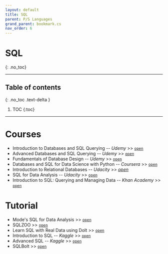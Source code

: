 ```yaml
---
layout: default
title: SQL
parent: P/S Languages
grand_parent: bookmark.cs
nav_order: 6
---
```


# SQL
{: .no_toc}

---

## Table of contents
{: .no_toc .text-delta }

1. TOC
{:toc}

---

# Courses

- Introduction to Databases and SQL Querying -- *Udemy* >> [`open`](https://www.udemy.com/course/introduction-to-databases-and-sql-querying/)
- Advanced Databases and SQL Querying -- *Udemy* >> [`open`](https://www.udemy.com/course-dashboard-redirect/?course_id=584648)
- Fundamentals of Database Design -- *Udemy* >> [`open`](https://www.udemy.com/course-dashboard-redirect/?course_id=2722880)
- Databases and SQL for Data Science with Python -- *Coursera* >> [`open`](https://www.coursera.org/learn/sql-data-science)
- Introduction to Relational Databases -- *Udacity* >> [*open*](https://www.udacity.com/course/intro-to-relational-databases--ud197)
- SQL for Data Analysis -- *Udacity* >> [`open`](https://www.udacity.com/course/sql-for-data-analysis--ud198)
- Introduction to SQL: Querying and Managing Data -- *Khan Academy* >> [`open`](https://www.khanacademy.org/computing/computer-programming/sql)

# Tutorial

- Mode's SQL for Data Analysis >> [`open`](https://mode.com/sql-tutorial/introduction-to-sql/)
- SQLZOO >> [`open`](https://sqlzoo.net/wiki/SQL_Tutorial)
- Learn SQL with Real Data using Dolt >> [`open`](https://www.dolthub.com/blog/2020-06-01-learn-sql-dolt/)
- Introduction to SQL -- *Kaggle* >> [`open`](https://www.kaggle.com/learn/intro-to-sql)
- Advanced SQL -- *Kaggle* >> [`open`](https://www.kaggle.com/learn/advanced-sql)
- SQLBolt >> [`open`](https://sqlbolt.com/)
